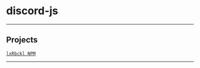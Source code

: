 # discord-js

---

## Projects
[`lxRbckl NPM`](https://github.com/lxRbckl/lxRbckl/blob/NPM/README.md)

---